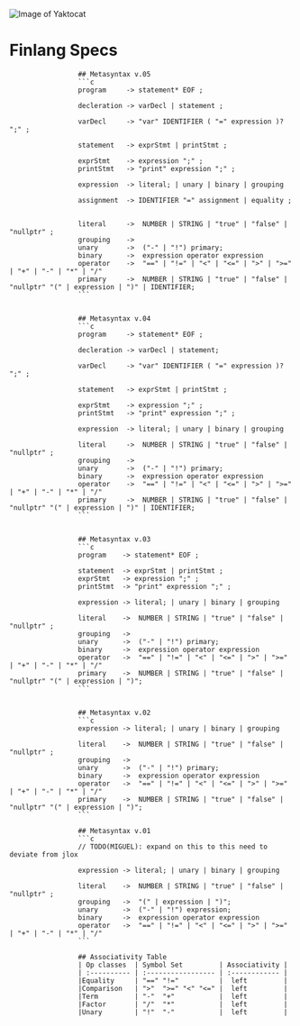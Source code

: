 ![Image of Yaktocat](https://octodex.github.com/images/yaktocat.png)
                     
# Finlang Specs
                     
                     
                     
                     ## Metasyntax v.05
                     ```c
                     program     -> statement* EOF ;
                     
                     decleration -> varDecl | statement ;
                     
                     varDecl     -> "var" IDENTIFIER ( "=" expression )? ";" ;
                     
                     statement   -> exprStmt | printStmt ;
                     
                     exprStmt    -> expression ";" ;
                     printStmt   -> "print" expression ";" ;
                     
                     expression  -> literal; | unary | binary | grouping
                     
                     assignment  -> IDENTIFIER "=" assignment | equality ;
                     
                     
                     literal     ->  NUMBER | STRING | "true" | "false" | "nullptr" ;
                     grouping    ->  
                     unary       ->  ("-" | "!") primary;                                       
                     binary      ->  expression operator expression                                
                     operator    ->  "==" | "!=" | "<" | "<=" | ">" | ">=" | "+" | "-" | "*" | "/" 
                     primary     ->  NUMBER | STRING | "true" | "false" | "nullptr" "(" | expression | ")" | IDENTIFIER;
                     ```
                     
                     
                     ## Metasyntax v.04
                     ```c
                     program     -> statement* EOF ;
                     
                     decleration -> varDecl | statement;
                     
                     varDecl     -> "var" IDENTIFIER ( "=" expression )? ";" ;
                     
                     statement   -> exprStmt | printStmt ;
                     
                     exprStmt    -> expression ";" ;
                     printStmt   -> "print" expression ";" ;
                     
                     expression  -> literal; | unary | binary | grouping
                     
                     literal     ->  NUMBER | STRING | "true" | "false" | "nullptr" ;
                     grouping    ->  
                     unary       ->  ("-" | "!") primary;                                       
                     binary      ->  expression operator expression                                
                     operator    ->  "==" | "!=" | "<" | "<=" | ">" | ">=" | "+" | "-" | "*" | "/" 
                     primary     ->  NUMBER | STRING | "true" | "false" | "nullptr" "(" | expression | ")" | IDENTIFIER;
                     ```
                     
                     
                     ## Metasyntax v.03
                     ```c
                     program    -> statement* EOF ;
                     
                     statement  -> exprStmt | printStmt ;
                     exprStmt   -> expression ";" ;
                     printStmt  -> "print" expression ";" ;
                     
                     expression -> literal; | unary | binary | grouping
                     
                     literal    ->  NUMBER | STRING | "true" | "false" | "nullptr" ;
                     grouping   ->  
                     unary      ->  ("-" | "!") primary;                                       
                     binary     ->  expression operator expression                                
                     operator   ->  "==" | "!=" | "<" | "<=" | ">" | ">=" | "+" | "-" | "*" | "/" 
                     primary    ->  NUMBER | STRING | "true" | "false" | "nullptr" "(" | expression | ")";
                     ```
                     
                     
                     ## Metasyntax v.02
                     ```c
                     expression -> literal; | unary | binary | grouping
                     
                     literal    ->  NUMBER | STRING | "true" | "false" | "nullptr" ;
                     grouping   ->  
                     unary      ->  ("-" | "!") primary;                                       
                     binary     ->  expression operator expression                                
                     operator   ->  "==" | "!=" | "<" | "<=" | ">" | ">=" | "+" | "-" | "*" | "/" 
                     primary    ->  NUMBER | STRING | "true" | "false" | "nullptr" "(" | expression | ")";
                     ```
                     
                     ## Metasyntax v.01
                     ```c
                     // TODO(MIGUEL): expand on this to this need to deviate from jlox
                     
                     expression -> literal; | unary | binary | grouping
                     
                     literal    ->  NUMBER | STRING | "true" | "false" | "nullptr" ;                                                 
                     grouping   ->  "(" | expression | ")";                                       
                     unary      ->  ("-" | "!") expression;                                       
                     binary     ->  expression operator expression                                
                     operator   ->  "==" | "!=" | "<" | "<=" | ">" | ">=" | "+" | "-" | "*" | "/" 
                     ```
                     
                     ## Associativity Table
                     | Op classes  | Symbol Set         | Associativity |
                     | :---------- | :----------------- | :------------ |
                     |Equality     | "==" "!="          |  left         |
                     |Comparison   | ">"  ">=" "<" "<=" |  left         |
                     |Term         | "-"  "+"           |  left         |
                     |Factor       | "/"  "*"           |  left         |
                     |Unary        | "!"  "-"           |  left         |
                     
                     
                     
